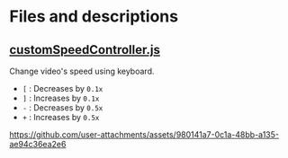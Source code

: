 # Files and descriptions

## [customSpeedController.js](youtube/customSpeedController.js)

Change video's speed using keyboard.
- `[` : Decreases by `0.1x`
- `]` : Increases by `0.1x`
- `-` : Decreases by `0.5x`
- `+` : Increases by `0.5x`

https://github.com/user-attachments/assets/980141a7-0c1a-48bb-a135-ae94c36ea2e6

